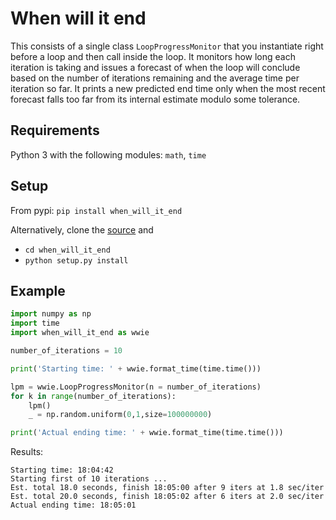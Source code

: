 # When will it end

This consists of a single class `LoopProgressMonitor` that you instantiate right before a loop
and then call inside the loop. It monitors how long each iteration is taking and issues a forecast of when
the loop will conclude based on the number of iterations remaining and the average time per iteration so far.
It prints a new predicted end time only when the most recent forecast falls too far from its internal estimate 
modulo some tolerance.

## Requirements

Python 3 with the following modules: `math`, `time`

## Setup

From pypi: `pip install when_will_it_end`

Alternatively, clone the [source](https://github.com/zkurtz/when_will_it_end) and
- `cd when_will_it_end`
- `python setup.py install`

## Example

```python
import numpy as np
import time
import when_will_it_end as wwie

number_of_iterations = 10

print('Starting time: ' + wwie.format_time(time.time()))

lpm = wwie.LoopProgressMonitor(n = number_of_iterations)
for k in range(number_of_iterations):
    lpm()
    _ = np.random.uniform(0,1,size=100000000)

print('Actual ending time: ' + wwie.format_time(time.time()))
```

Results:

```
Starting time: 18:04:42
Starting first of 10 iterations ...
Est. total 18.0 seconds, finish 18:05:00 after 9 iters at 1.8 sec/iter
Est. total 20.0 seconds, finish 18:05:02 after 6 iters at 2.0 sec/iter
Actual ending time: 18:05:01
```
